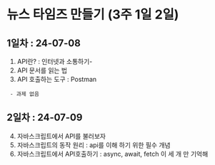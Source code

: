 # 뉴스 타임즈 만들기 (3주 1일 2일)

## 1일차 : 24-07-08
1. API란? : 인터넷과 소통하기- 
2. API 문서를 읽는 법
3. API 호출하는 도구 : Postman
```
 - 과제 없음
```
## 2일차 : 24-07-09
4. 자바스크립트에서 API를 불러보자
5. 자바스크립트의 동작 원리 : api를 이해 하기 위한 필수 개념
6. 자바스크립트에서 API호출하기 : async, await, fetch 이 세 개 만 기억해

```

```
